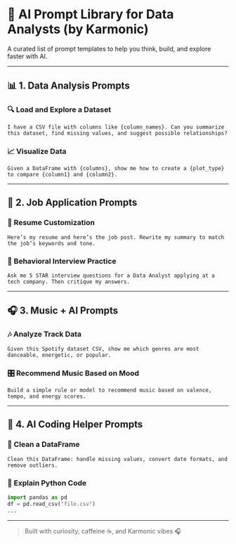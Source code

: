 # 🤖 AI Prompt Library for Data Analysts (by Karmonic)

A curated list of prompt templates to help you think, build, and explore faster with AI.

---

## 📊 1. Data Analysis Prompts

### 🔍 Load and Explore a Dataset

```
I have a CSV file with columns like {column_names}. Can you summarize this dataset, find missing values, and suggest possible relationships?
```

### 📈 Visualize Data

```
Given a DataFrame with {columns}, show me how to create a {plot_type} to compare {column1} and {column2}.
```

---

## 💼 2. Job Application Prompts

### 📄 Resume Customization

```
Here’s my resume and here’s the job post. Rewrite my summary to match the job’s keywords and tone.
```

### 🧠 Behavioral Interview Practice

```
Ask me 5 STAR interview questions for a Data Analyst applying at a tech company. Then critique my answers.
```

---

## 🎧 3. Music + AI Prompts

### 🎶 Analyze Track Data

```
Given this Spotify dataset CSV, show me which genres are most danceable, energetic, or popular.
```

### 🎛️ Recommend Music Based on Mood

```
Build a simple rule or model to recommend music based on valence, tempo, and energy scores.
```

---

## 🧠 4. AI Coding Helper Prompts

### 🧹 Clean a DataFrame

```
Clean this DataFrame: handle missing values, convert date formats, and remove outliers.
```

### 🐍 Explain Python Code

```python
import pandas as pd
df = pd.read_csv("file.csv")
...
```

---

> Built with curiosity, caffeine ☕, and Karmonic vibes 🎧
